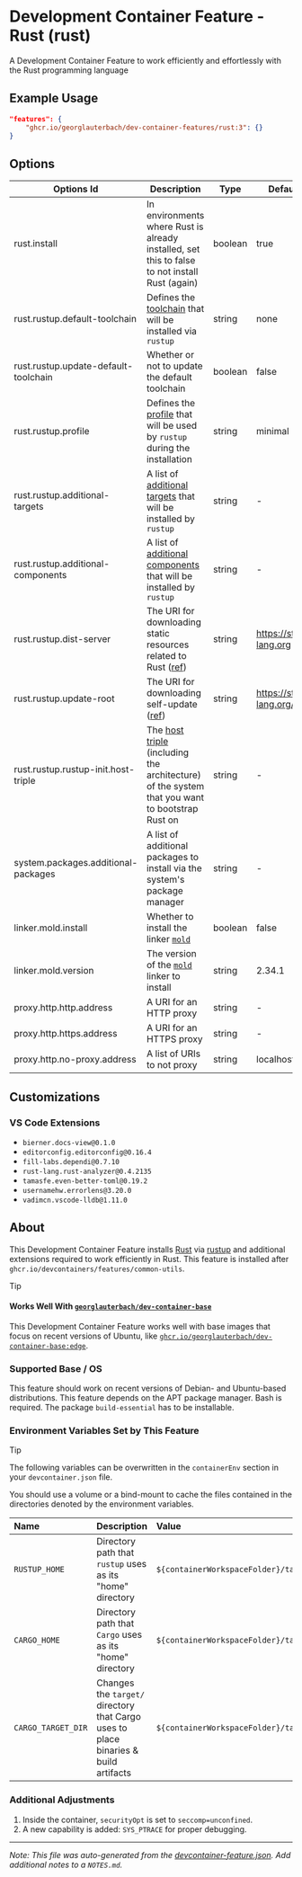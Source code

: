
# Development Container Feature - Rust (rust)

A Development Container Feature to work efficiently and effortlessly with the Rust programming language

## Example Usage

```json
"features": {
    "ghcr.io/georglauterbach/dev-container-features/rust:3": {}
}
```

## Options

| Options Id | Description | Type | Default Value |
|-----|-----|-----|-----|
| rust.install | In environments where Rust is already installed, set this to false to not install Rust (again) | boolean | true |
| rust.rustup.default-toolchain | Defines the [toolchain](https://rust-lang.github.io/rustup/concepts/toolchains.html) that will be installed via `rustup` | string | none |
| rust.rustup.update-default-toolchain | Whether or not to update the default toolchain | boolean | false |
| rust.rustup.profile | Defines the [profile](https://rust-lang.github.io/rustup/concepts/profiles.html) that will be used by `rustup` during the installation | string | minimal |
| rust.rustup.additional-targets | A list of [additional targets](https://rust-lang.github.io/rustup/cross-compilation.html) that will be installed by `rustup` | string | - |
| rust.rustup.additional-components | A list of [additional components](https://rust-lang.github.io/rustup/concepts/components.html) that will be installed by `rustup` | string | - |
| rust.rustup.dist-server | The URI for downloading static resources related to Rust ([ref](https://rust-lang.github.io/rustup/environment-variables.html)) | string | https://static.rust-lang.org |
| rust.rustup.update-root | The URI for downloading self-update ([ref](https://rust-lang.github.io/rustup/environment-variables.html)) | string | https://static.rust-lang.org/rustup |
| rust.rustup.rustup-init.host-triple | The [host triple](https://wiki.osdev.org/Target_Triplet) (including the architecture) of the system that you want to bootstrap Rust on | string | - |
| system.packages.additional-packages | A list of additional packages to install via the system's package manager | string | - |
| linker.mold.install | Whether to install the linker [`mold`](https://github.com/rui314/mold) | boolean | false |
| linker.mold.version | The version of the [`mold`](https://github.com/rui314/mold) linker to install | string | 2.34.1 |
| proxy.http.http.address | A URI for an HTTP proxy | string | - |
| proxy.http.https.address | A URI for an HTTPS proxy | string | - |
| proxy.http.no-proxy.address | A list of URIs to not proxy | string | localhost,127.0.0.1 |

## Customizations

### VS Code Extensions

- `bierner.docs-view@0.1.0`
- `editorconfig.editorconfig@0.16.4`
- `fill-labs.dependi@0.7.10`
- `rust-lang.rust-analyzer@0.4.2135`
- `tamasfe.even-better-toml@0.19.2`
- `usernamehw.errorlens@3.20.0`
- `vadimcn.vscode-lldb@1.11.0`


## About

This Development Container Feature installs [Rust](https://www.rust-lang.org/) via [rustup](https://www.rust-lang.org/tools/install) and additional extensions required to work efficiently in Rust. This feature is installed after `ghcr.io/devcontainers/features/common-utils`.

> [!TIP]
>
> #### Works Well With [`georglauterbach/dev-container-base`](https://github.com/georglauterbach/dev-container-base)
>
> This Development Container Feature works well with base images that focus on recent versions of Ubuntu, like [`ghcr.io/georglauterbach/dev-container-base:edge`](https://github.com/georglauterbach/dev-container-base/pkgs/container/dev-container-base).

### Supported Base / OS

This feature should work on recent versions of Debian- and Ubuntu-based distributions. This feature depends on the APT package manager. Bash is required. The package `build-essential` has to be installable.

### Environment Variables Set by This Feature

> [!TIP]
>
> The following variables can be overwritten in the `containerEnv` section in your `devcontainer.json` file.
>
> You should use a volume or a bind-mount to cache the files contained in the directories denoted by the environment variables.

| Name                    | Description                                                                         | Value                                             |
| :---------------------- | :---------------------------------------------------------------------------------- | :------------------------------------------------ |
| `RUSTUP_HOME`           | Directory path that `rustup` uses as its "home" directory                           | `${containerWorkspaceFolder}/target/rustup_home`  |
| `CARGO_HOME`            | Directory path that `Cargo` uses as its "home" directory                            | `${containerWorkspaceFolder}/target/cargo_home`   |
| `CARGO_TARGET_DIR`      | Changes the `target/` directory that Cargo uses to place binaries & build artifacts | `${containerWorkspaceFolder}/target/cargo_target` |

### Additional Adjustments

1. Inside the container, `securityOpt` is set to `seccomp=unconfined`.
2. A new capability is added: `SYS_PTRACE` for proper debugging.


---

_Note: This file was auto-generated from the [devcontainer-feature.json](https://github.com/georglauterbach/dev-container-features/blob/main/src/rust/devcontainer-feature.json).  Add additional notes to a `NOTES.md`._
